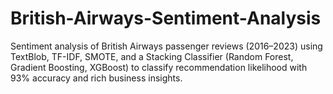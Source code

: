 # British-Airways-Sentiment-Analysis
Sentiment analysis of British Airways passenger reviews (2016–2023) using TextBlob, TF-IDF, SMOTE, and a Stacking Classifier (Random Forest, Gradient Boosting, XGBoost) to classify recommendation likelihood with 93% accuracy and rich business insights.

